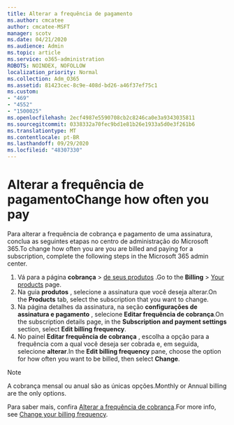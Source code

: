 ```yaml
---
title: Alterar a frequência de pagamento
ms.author: cmcatee
author: cmcatee-MSFT
manager: scotv
ms.date: 04/21/2020
ms.audience: Admin
ms.topic: article
ms.service: o365-administration
ROBOTS: NOINDEX, NOFOLLOW
localization_priority: Normal
ms.collection: Adm_O365
ms.assetid: 81423cec-8c9e-408d-bd26-a46f37ef75c1
ms.custom:
- "469"
- "4552"
- "1500025"
ms.openlocfilehash: 2ecf4987e5590708cb2c8246ca0e3a9343035811
ms.sourcegitcommit: 0338332a70fec9bd1e81b26e1933a5d0e3f261b6
ms.translationtype: MT
ms.contentlocale: pt-BR
ms.lasthandoff: 09/29/2020
ms.locfileid: "48307330"
---
```

# <a name="change-how-often-you-pay"></a><span data-ttu-id="bfeab-102">Alterar a frequência de pagamento</span><span class="sxs-lookup"><span data-stu-id="bfeab-102">Change how often you pay</span></span>

<span data-ttu-id="bfeab-103">Para alterar a frequência de cobrança e pagamento de uma assinatura, conclua as seguintes etapas no centro de administração do Microsoft 365.</span><span class="sxs-lookup"><span data-stu-id="bfeab-103">To change how often you are you are billed and paying for a subscription, complete the following steps in the Microsoft 365 admin center.</span></span>

1. <span data-ttu-id="bfeab-104">Vá para a página **cobrança**  >  [de seus produtos](https://go.microsoft.com/fwlink/p/?linkid=842054) .</span><span class="sxs-lookup"><span data-stu-id="bfeab-104">Go to the **Billing** > [Your products](https://go.microsoft.com/fwlink/p/?linkid=842054) page.</span></span>
2. <span data-ttu-id="bfeab-105">Na guia **produtos** , selecione a assinatura que você deseja alterar.</span><span class="sxs-lookup"><span data-stu-id="bfeab-105">On the **Products** tab, select the subscription that you want to change.</span></span>
3. <span data-ttu-id="bfeab-106">Na página detalhes da assinatura, na seção **configurações de assinatura e pagamento** , selecione **Editar frequência de cobrança**.</span><span class="sxs-lookup"><span data-stu-id="bfeab-106">On the subscription details page, in the **Subscription and payment settings** section, select **Edit billing frequency**.</span></span>
4. <span data-ttu-id="bfeab-107">No painel **Editar frequência de cobrança** , escolha a opção para a frequência com a qual você deseja ser cobrada e, em seguida, selecione **alterar**.</span><span class="sxs-lookup"><span data-stu-id="bfeab-107">In the **Edit billing frequency** pane, choose the option for how often you want to be billed, then select **Change**.</span></span>

> [!NOTE]
> <span data-ttu-id="bfeab-108">A cobrança mensal ou anual são as únicas opções.</span><span class="sxs-lookup"><span data-stu-id="bfeab-108">Monthly or Annual billing are the only options.</span></span>

<span data-ttu-id="bfeab-109">Para saber mais, confira [Alterar a frequência de cobrança](https://docs.microsoft.com/microsoft-365/commerce/billing-and-payments/change-payment-frequency).</span><span class="sxs-lookup"><span data-stu-id="bfeab-109">For more info, see [Change your billing frequency](https://docs.microsoft.com/microsoft-365/commerce/billing-and-payments/change-payment-frequency).</span></span>